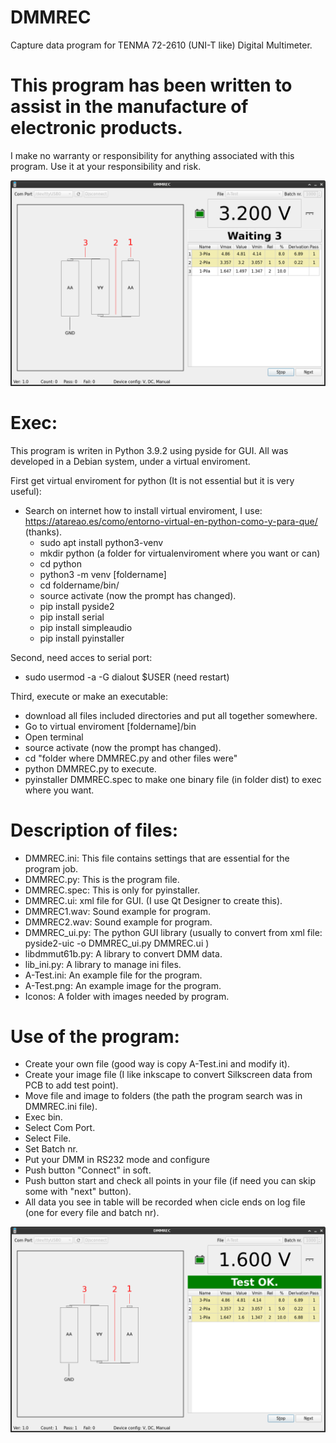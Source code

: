 # DMMREC
Capture data program for TENMA 72-2610 (UNI-T like) Digital Multimeter.

# This program has been written to assist in the manufacture of electronic products.

 I make no warranty or responsibility for anything associated with this program.
 Use it at your responsibility and risk.

![Screenshot1](Screenshot/Screenshot-1.png)

# Exec:
 This program is writen in Python 3.9.2 using pyside for GUI.
 All was developed in a Debian system, under a virtual enviroment.  
 
 First get virtual enviroment for python (It is not essential but it is very useful):
   - Search on internet how to install virtual enviroment, I use: https://atareao.es/como/entorno-virtual-en-python-como-y-para-que/  (thanks).
       - sudo apt install python3-venv
       - mkdir python  (a folder for virtualenviroment where you want or can)
       - cd python
       - python3 -m venv [foldername]
       - cd foldername/bin/
       - source activate (now the prompt has changed). 
       - pip install pyside2
       - pip install serial
       - pip install simpleaudio
       - pip install pyinstaller

 Second, need acces to serial port:
 - sudo usermod -a -G dialout $USER (need restart)
       
 Third, execute or make an executable:
 - download all files included directories and put all together somewhere.
 - Go to virtual enviroment [foldername]/bin
 - Open terminal
 - source activate (now the prompt has changed).
 - cd "folder where DMMREC.py and other files were"
 - python DMMREC.py to execute.
 - pyinstaller DMMREC.spec to make one binary file (in folder dist) to exec where you want. 
       
       

# Description of files:
  - DMMREC.ini: 
    This file contains settings that are essential for the program job.
  - DMMREC.py: 
    This is the program file.
  - DMMREC.spec: 
    This is only for pyinstaller.
  - DMMREC.ui: 
    xml file for GUI. (I use Qt Designer to create this).
  - DMMREC1.wav: 
    Sound example for program.
  - DMMREC2.wav: 
    Sound example for program.
  - DMMREC_ui.py: 
    The python GUI library (usually to convert from xml file: pyside2-uic -o DMMREC_ui.py DMMREC.ui )
  - libdmmut61b.py: 
    A library to convert DMM data.
  - lib_ini.py: 
    A library to manage ini files.
  - A-Test.ini: 
    An example file for the program.
  - A-Test.png: 
    An example image for the program.
  - Iconos:
    A folder with images needed by program.

# Use of the program:
  - Create your own file (good way is copy A-Test.ini and modify it).
  - Create your image file (I like inkscape to convert Silkscreen data from PCB to add test point).
  - Move file and image to folders (the path the program search was in DMMREC.ini file).
  - Exec bin.
  - Select Com Port.
  - Select File.
  - Set Batch nr.
  - Put your DMM in RS232 mode and configure 
  - Push button "Connect" in soft.
  - Push button start and check all points in your file (if need you can skip some with "next" button).
  - All data you see in table will be recorded when cicle ends on log file (one for every file and batch nr). 
  
  ![Screenshot2](Screenshot/Screenshot-2.png)

  
